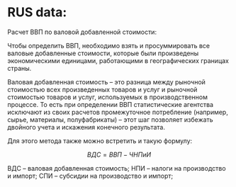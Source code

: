 # RUS data:


Расчет ВВП по валовой добавленной стоимости:

Чтобы определить ВВП, необходимо взять и просуммировать все валовые добавленные стоимости, которые были произведены экономическими единицами, работающими в географических границах страны. 

Валовая добавленная стоимость – это разница между рыночной стоимостью всех произведенных товаров и услуг и рыночной стоимостью товаров и услуг, используемых в производственном процессе. То есть при определении ВВП статистические агентства исключают из своих расчетов промежуточное потребление (например, сырье, материалы, полуфабрикаты) – этот шаг позволяет избежать двойного учета и искажения конечного результата.

Для этого метода также можно встретить и такую формулу:


$$ВДС = ВВП -ЧНПиИ$$ 

ВДС – валовая добавленная стоимость;
НПИ – налоги на производство и импорт;
СПИ – субсидии на производство и импорт;

